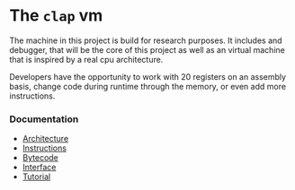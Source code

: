 # The `clap` vm

The machine in this project is build for research purposes. It includes and
debugger, that will be the core of this project as well as an virtual machine
that is inspired by a real cpu architecture.

Developers have the opportunity to work with 20 registers on an assembly basis,
change code during runtime through the memory, or even add more instructions.

### Documentation

- [Architecture](https://github.com/oltdaniel/clap/blob/master/doc/architecture.md)
- [Instructions](https://github.com/oltdaniel/clap/blob/master/doc/instructions.md)
- [Bytecode](https://github.com/oltdaniel/clap/blob/master/doc/bytecode.md)
- [Interface](https://github.com/oltdaniel/clap/blob/master/doc/interface.md)
- [Tutorial](https://github.com/oltdaniel/clap/blob/master/doc/tutorial.md)
